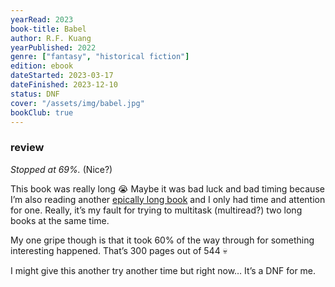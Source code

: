 ```yaml
---
yearRead: 2023
book-title: Babel
author: R.F. Kuang
yearPublished: 2022
genre: ["fantasy", "historical fiction"]
edition: ebook
dateStarted: 2023-03-17
dateFinished: 2023-12-10
status: DNF
cover: "/assets/img/babel.jpg"
bookClub: true
---
```


### review

*Stopped at 69%.* (Nice?)

This book was really long 😭 Maybe it was bad luck and bad timing because I’m also reading another [epically long book](/logs/books/the-traitor-baru-cormorant) and I only had time and attention for one. Really, it’s my fault for trying to multitask (multiread?) two long books at the same time.

My one gripe though is that it took 60% of the way through for something interesting happened. That’s 300 pages out of 544 💀

I might give this another try another time but right now… It’s a DNF for me.